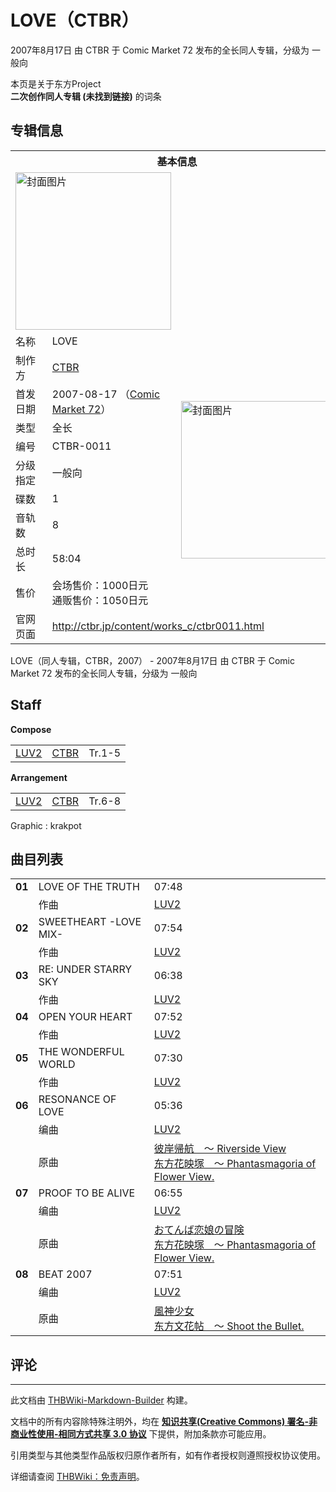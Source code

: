 # LOVE（CTBR）

<!-- source html: G:\repos\THBWiki-Markdown-Builder\THBWikiMarkdown\Temp\main\4\47\ns0%3ALOVE%EF%BC%88CTBR%EF%BC%89.html -->

2007年8月17日 由 CTBR 于 Comic Market 72 发布的全长同人专辑，分级为 一般向

本页是关于东方Project  
 **二次创作同人专辑 (未找到链接)** 的词条
## 专辑信息

<table><tbody><tr><th colspan="3">基本信息</th></tr><tr><td class="cover-artwork-mobile" colspan="2"><a href="./文件-LOVE（CTBR）封面.jpg.md" class="image" title="封面图片"><img alt="封面图片" src="https://upload.thwiki.cc/thumb/9/93/LOVE%EF%BC%88CTBR%EF%BC%89%E5%B0%81%E9%9D%A2.jpg/249px-LOVE%EF%BC%88CTBR%EF%BC%89%E5%B0%81%E9%9D%A2.jpg" decoding="async" loading="lazy" width="249" height="252" srcset="https://upload.thwiki.cc/thumb/9/93/LOVE%EF%BC%88CTBR%EF%BC%89%E5%B0%81%E9%9D%A2.jpg/373px-LOVE%EF%BC%88CTBR%EF%BC%89%E5%B0%81%E9%9D%A2.jpg 1.5x, https://upload.thwiki.cc/9/93/LOVE%EF%BC%88CTBR%EF%BC%89%E5%B0%81%E9%9D%A2.jpg 2x" data-file-width="379" data-file-height="384"></a></td>
</tr><tr><td class="label">名称</td><td colspan="2"> LOVE </td></tr><tr><td class="label">制作方</td><td><a href="./CTBR.md" title="CTBR">CTBR</a></td><td class="cover-artwork" rowspan="9" style="min-width:252px;"><a href="./文件-LOVE（CTBR）封面.jpg.md" class="image" title="封面图片"><img alt="封面图片" src="https://upload.thwiki.cc/thumb/9/93/LOVE%EF%BC%88CTBR%EF%BC%89%E5%B0%81%E9%9D%A2.jpg/249px-LOVE%EF%BC%88CTBR%EF%BC%89%E5%B0%81%E9%9D%A2.jpg" decoding="async" loading="lazy" width="249" height="252" srcset="https://upload.thwiki.cc/thumb/9/93/LOVE%EF%BC%88CTBR%EF%BC%89%E5%B0%81%E9%9D%A2.jpg/373px-LOVE%EF%BC%88CTBR%EF%BC%89%E5%B0%81%E9%9D%A2.jpg 1.5x, https://upload.thwiki.cc/9/93/LOVE%EF%BC%88CTBR%EF%BC%89%E5%B0%81%E9%9D%A2.jpg 2x" data-file-width="379" data-file-height="384"></a></td>
</tr><tr><td class="label">首发日期</td><td>2007-08-17&#160;（<a href="/展会作品列表?e=Comic+Market%2372">Comic Market 72</a>）</td></tr><tr><td class="label">类型</td><td>全长</td></tr><tr><td class="label">编号</td><td>CTBR-0011</td></tr><tr><td class="label">分级指定</td><td>一般向</td></tr><tr><td class="label">碟数</td><td>1</td></tr><tr><td class="label">音轨数</td><td>8</td></tr><tr><td class="label">总时长</td><td>58:04</td></tr><tr><td class="label">售价</td><td>会场售价：1000日元<br>通贩售价：1050日元</td></tr>
<tr><td class="label">官网页面</td><td colspan="2"><a rel="nofollow" class="external free" href="http://ctbr.jp/content/works_c/ctbr0011.html">http://ctbr.jp/content/works_c/ctbr0011.html</a></td></tr></tbody></table>

LOVE（同人专辑，CTBR，2007） - 2007年8月17日 由 CTBR 于 Comic Market 72 发布的全长同人专辑，分级为 一般向
## Staff
  
 **Compose**   

<table><tbody><tr><td><a href="/index.php?title=LUV2&amp;action=edit&amp;redlink=1" class="new" title="LUV2（页面不存在）">LUV2</a></td><td><a href="./CTBR.md" title="CTBR">CTBR</a></td><td>Tr.1-5</td></tr></tbody></table>

  
 **Arrangement**   

<table><tbody><tr><td><a href="/index.php?title=LUV2&amp;action=edit&amp;redlink=1" class="new" title="LUV2（页面不存在）">LUV2</a></td><td><a href="./CTBR.md" title="CTBR">CTBR</a></td><td>Tr.6-8</td></tr></tbody></table>


Graphic
: krakpot

## 曲目列表

<table><tbody><tr><td id="1" class="infoYL"><b>01</b></td><td id="LOVE_OF_THE_TRUTH" colspan="2" class="title">LOVE OF THE TRUTH<span class="thcsearchlinks"><a rel="nofollow" class="external text" href="https://cd.thwiki.cc?arrange=LUV2&amp;fromwiki=LOVE（CTBR）"><span title="搜索相似同人曲"></span></a></span></td><td class="time">07:48</td></tr><tr><td class="left"></td><td class="label">作曲</td><td class="text" colspan="2"><a href="/index.php?title=LUV2&amp;action=edit&amp;redlink=1" class="new" title="LUV2（页面不存在）">LUV2</a><span class="thcsearchlinks"><a rel="nofollow" class="external text" href="https://cd.thwiki.cc?arrange=，LUV2&amp;fromwiki=LOVE（CTBR）"><span></span></a></span></td></tr>
<tr><td id="2" class="infoYL"><b>02</b></td><td id="SWEETHEART_-LOVE_MIX-" colspan="2" class="title">SWEETHEART -LOVE MIX-<span class="thcsearchlinks"><a rel="nofollow" class="external text" href="https://cd.thwiki.cc?arrange=LUV2&amp;fromwiki=LOVE（CTBR）"><span title="搜索相似同人曲"></span></a></span></td><td class="time">07:54</td></tr><tr><td class="left"></td><td class="label">作曲</td><td class="text" colspan="2"><a href="/index.php?title=LUV2&amp;action=edit&amp;redlink=1" class="new" title="LUV2（页面不存在）">LUV2</a><span class="thcsearchlinks"><a rel="nofollow" class="external text" href="https://cd.thwiki.cc?arrange=，LUV2&amp;fromwiki=LOVE（CTBR）"><span></span></a></span></td></tr>
<tr><td id="3" class="infoYL"><b>03</b></td><td id="RE:_UNDER_STARRY_SKY" colspan="2" class="title">RE: UNDER STARRY SKY<span class="thcsearchlinks"><a rel="nofollow" class="external text" href="https://cd.thwiki.cc?arrange=LUV2&amp;fromwiki=LOVE（CTBR）"><span title="搜索相似同人曲"></span></a></span></td><td class="time">06:38</td></tr><tr><td class="left"></td><td class="label">作曲</td><td class="text" colspan="2"><a href="/index.php?title=LUV2&amp;action=edit&amp;redlink=1" class="new" title="LUV2（页面不存在）">LUV2</a><span class="thcsearchlinks"><a rel="nofollow" class="external text" href="https://cd.thwiki.cc?arrange=，LUV2&amp;fromwiki=LOVE（CTBR）"><span></span></a></span></td></tr>
<tr><td id="4" class="infoYL"><b>04</b></td><td id="OPEN_YOUR_HEART" colspan="2" class="title">OPEN YOUR HEART<span class="thcsearchlinks"><a rel="nofollow" class="external text" href="https://cd.thwiki.cc?arrange=LUV2&amp;fromwiki=LOVE（CTBR）"><span title="搜索相似同人曲"></span></a></span></td><td class="time">07:52</td></tr><tr><td class="left"></td><td class="label">作曲</td><td class="text" colspan="2"><a href="/index.php?title=LUV2&amp;action=edit&amp;redlink=1" class="new" title="LUV2（页面不存在）">LUV2</a><span class="thcsearchlinks"><a rel="nofollow" class="external text" href="https://cd.thwiki.cc?arrange=，LUV2&amp;fromwiki=LOVE（CTBR）"><span></span></a></span></td></tr>
<tr><td id="5" class="infoYL"><b>05</b></td><td id="THE_WONDERFUL_WORLD" colspan="2" class="title">THE WONDERFUL WORLD<span class="thcsearchlinks"><a rel="nofollow" class="external text" href="https://cd.thwiki.cc?arrange=LUV2&amp;fromwiki=LOVE（CTBR）"><span title="搜索相似同人曲"></span></a></span></td><td class="time">07:30</td></tr><tr><td class="left"></td><td class="label">作曲</td><td class="text" colspan="2"><a href="/index.php?title=LUV2&amp;action=edit&amp;redlink=1" class="new" title="LUV2（页面不存在）">LUV2</a><span class="thcsearchlinks"><a rel="nofollow" class="external text" href="https://cd.thwiki.cc?arrange=，LUV2&amp;fromwiki=LOVE（CTBR）"><span></span></a></span></td></tr>
<tr><td id="6" class="infoYD"><b>06</b></td><td id="RESONANCE_OF_LOVE" colspan="2" class="title">RESONANCE OF LOVE<span class="thcsearchlinks"><a rel="nofollow" class="external text" href="https://cd.thwiki.cc?arrange=LUV2&amp;ogmusic=彼岸帰航　～ Riverside View&amp;fromwiki=LOVE（CTBR）"><span title="搜索相似同人曲"></span></a></span></td><td class="time">05:36</td></tr><tr><td class="left"></td><td class="label">编曲</td><td class="text" colspan="2"><a href="/index.php?title=LUV2&amp;action=edit&amp;redlink=1" class="new" title="LUV2（页面不存在）">LUV2</a><span class="thcsearchlinks"><a rel="nofollow" class="external text" href="https://cd.thwiki.cc?arrange=，LUV2&amp;fromwiki=LOVE（CTBR）"><span></span></a></span></td></tr><tr><td class="left"></td><td class="label">原曲</td><td class="text" colspan="2"><span class="thcsearchlinks"><a rel="nofollow" class="external text" href="https://cd.thwiki.cc?ogmusic=彼岸帰航　～ Riverside View&amp;fromwiki=LOVE（CTBR）"><span></span></a></span><div class="ogmusic"><a href="/%E5%BD%BC%E5%B2%B8%E5%B8%B0%E8%88%AA_%EF%BD%9E_Riverside_View" class="mw-redirect" title="彼岸帰航 ～ Riverside View">彼岸帰航　～ Riverside View</a></div><div class="source"><a href="/%E4%B8%9C%E6%96%B9%E8%8A%B1%E6%98%A0%E5%A1%9A_%EF%BD%9E_Phantasmagoria_of_Flower_View." class="mw-redirect" title="东方花映塚 ～ Phantasmagoria of Flower View.">东方花映塚　～ Phantasmagoria of Flower View.</a></div></td></tr>
<tr><td id="7" class="infoYD"><b>07</b></td><td id="PROOF_TO_BE_ALIVE" colspan="2" class="title">PROOF TO BE ALIVE<span class="thcsearchlinks"><a rel="nofollow" class="external text" href="https://cd.thwiki.cc?arrange=LUV2&amp;ogmusic=おてんば恋娘の冒険&amp;fromwiki=LOVE（CTBR）"><span title="搜索相似同人曲"></span></a></span></td><td class="time">06:55</td></tr><tr><td class="left"></td><td class="label">编曲</td><td class="text" colspan="2"><a href="/index.php?title=LUV2&amp;action=edit&amp;redlink=1" class="new" title="LUV2（页面不存在）">LUV2</a><span class="thcsearchlinks"><a rel="nofollow" class="external text" href="https://cd.thwiki.cc?arrange=，LUV2&amp;fromwiki=LOVE（CTBR）"><span></span></a></span></td></tr><tr><td class="left"></td><td class="label">原曲</td><td class="text" colspan="2"><span class="thcsearchlinks"><a rel="nofollow" class="external text" href="https://cd.thwiki.cc?ogmusic=おてんば恋娘の冒険&amp;fromwiki=LOVE（CTBR）"><span></span></a></span><div class="ogmusic"><a href="/%E3%81%8A%E3%81%A6%E3%82%93%E3%81%B0%E6%81%8B%E5%A8%98%E3%81%AE%E5%86%92%E9%99%BA" class="mw-redirect" title="おてんば恋娘の冒険">おてんば恋娘の冒険</a></div><div class="source"><a href="/%E4%B8%9C%E6%96%B9%E8%8A%B1%E6%98%A0%E5%A1%9A_%EF%BD%9E_Phantasmagoria_of_Flower_View." class="mw-redirect" title="东方花映塚 ～ Phantasmagoria of Flower View.">东方花映塚　～ Phantasmagoria of Flower View.</a></div></td></tr>
<tr><td id="8" class="infoYD"><b>08</b></td><td id="BEAT_2007" colspan="2" class="title">BEAT 2007<span class="thcsearchlinks"><a rel="nofollow" class="external text" href="https://cd.thwiki.cc?arrange=LUV2&amp;ogmusic=風神少女&amp;fromwiki=LOVE（CTBR）"><span title="搜索相似同人曲"></span></a></span></td><td class="time">07:51</td></tr><tr><td class="left"></td><td class="label">编曲</td><td class="text" colspan="2"><a href="/index.php?title=LUV2&amp;action=edit&amp;redlink=1" class="new" title="LUV2（页面不存在）">LUV2</a><span class="thcsearchlinks"><a rel="nofollow" class="external text" href="https://cd.thwiki.cc?arrange=，LUV2&amp;fromwiki=LOVE（CTBR）"><span></span></a></span></td></tr><tr><td class="left"></td><td class="label">原曲</td><td class="text" colspan="2"><span class="thcsearchlinks"><a rel="nofollow" class="external text" href="https://cd.thwiki.cc?ogmusic=風神少女&amp;fromwiki=LOVE（CTBR）"><span></span></a></span><div class="ogmusic"><a href="/%E9%A2%A8%E7%A5%9E%E5%B0%91%E5%A5%B3" class="mw-redirect" title="風神少女">風神少女</a></div><div class="source"><a href="/%E4%B8%9C%E6%96%B9%E6%96%87%E8%8A%B1%E5%B8%96_%EF%BD%9E_Shoot_the_Bullet." class="mw-redirect" title="东方文花帖 ～ Shoot the Bullet.">东方文花帖　～ Shoot the Bullet.</a></div></td></tr></tbody></table>


## 评论




---

此文档由 [THBWiki-Markdown-Builder](https://github.com/Delsin-Yu/THBWiki-Markdown-Builder) 构建。

文档中的所有内容除特殊注明外，均在 [**知识共享(Creative Commons) 署名-非商业性使用-相同方式共享 3.0 协议**](https://creativecommons.org/licenses/by-sa/3.0/deed.zh-hans) 下提供，附加条款亦可能应用。

引用类型与其他类型作品版权归原作者所有，如有作者授权则遵照授权协议使用。

详细请查阅 [THBWiki：免责声明](https://thbwiki.cc/THBWiki:%E5%85%8D%E8%B4%A3%E5%A3%B0%E6%98%8E)。

